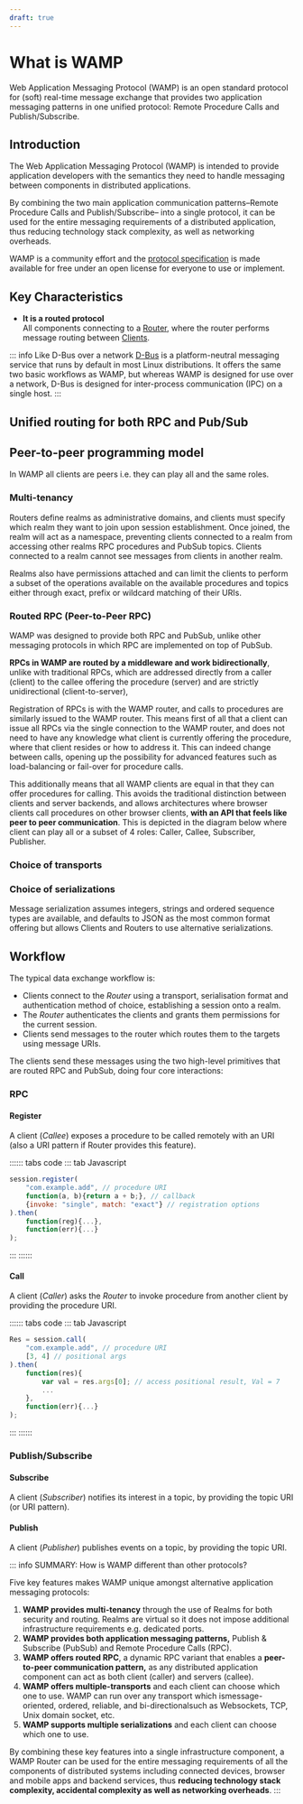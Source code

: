 ```yaml
---
draft: true
---
```

# What is WAMP
Web Application Messaging Protocol (WAMP) is an open standard protocol for (soft) real-time message exchange that provides two application messaging patterns in one unified protocol: Remote Procedure Calls and Publish/Subscribe.

## Introduction

The Web Application Messaging Protocol (WAMP) is intended to provide application developers with the semantics they need to handle messaging between components in distributed applications.

By combining the two main application communication patterns–Remote Procedure Calls and Publish/Subscribe– into a single protocol, it can be used for the entire messaging requirements of a distributed application, thus reducing technology stack complexity, as well as networking overheads.

WAMP is a community effort and the [protocol specification](https://wamp-proto.org/wamp_latest_ietf.html) is made available for free under an open license for everyone to use or implement.

## Key Characteristics

* **It is a routed protocol**<br>All components connecting to a [Router](/concepts/router), where the router performs message routing between [Clients](/concepts/client).

::: info Like D-Bus over a network
[D-Bus](https://en.wikipedia.org/wiki/D-Bus) is a platform-neutral messaging service that runs by default in most Linux distributions. It offers the same two basic workflows as WAMP, but whereas WAMP is designed for use over a network, D-Bus is designed for inter-process communication (IPC) on a single host.
:::

## Unified routing for both RPC and Pub/Sub

<ZoomImg src="/assets/wamp_flows.png"/>

## Peer-to-peer programming model
In WAMP all clients are peers i.e. they can play all and the same roles.

### Multi-tenancy

Routers define realms as administrative domains, and clients must specify which realm they want to join upon session establishment. Once joined, the realm will act as a namespace, preventing clients connected to a realm from accessing other realms  RPC procedures and PubSub topics. Clients connected to a realm cannot see messages from clients in another realm.

<ZoomImg src="/assets/realm_diagram.png"/>


Realms also have permissions attached and can limit the clients to perform a subset of the operations available on the available procedures and topics either through exact, prefix or wildcard matching of their URIs.

### Routed RPC (Peer-to-Peer RPC)

WAMP was designed to provide both RPC and PubSub, unlike other messaging protocols in which RPC are implemented on top of PubSub.

**RPCs in WAMP are routed by a middleware and work bidirectionally**, unlike with traditional RPCs, which are addressed directly from a caller (client) to the callee offering the procedure (server) and are strictly unidirectional (client-to-server),

Registration of RPCs is with the WAMP router, and calls to procedures are similarly issued to the WAMP router. This means first of all that a client can issue all RPCs via the single connection to the WAMP router, and does not need to have any knowledge what client is currently offering the procedure, where that client resides or how to address it. This can indeed change between calls, opening up the possibility for advanced features such as load-balancing or fail-over for procedure calls.

This additionally means that all WAMP clients are equal in that they can offer procedures for calling. This avoids the traditional distinction between clients and server backends, and allows architectures where browser clients call procedures on other browser clients, **with an API that feels like peer to peer communication**. This is depicted in the diagram below where client can play all or a subset of 4 roles: Caller, Callee, Subscriber, Publisher.

### Choice of transports

### Choice of serializations

Message serialization assumes integers, strings and ordered sequence types are available, and defaults to JSON as the most common format offering but allows Clients and Routers to use alternative serializations.

## Workflow

The typical data exchange workflow is:

- Clients connect to the *Router* using a transport, serialisation format and authentication method of choice, establishing a session onto a realm.
- The *Router* authenticates the clients and grants them permissions for the current session.
- Clients send messages to the router which routes them to the targets using message URIs.

The clients send these messages using the two high-level primitives that are routed RPC and PubSub, doing four core interactions:

### RPC
#### Register
A client (*Callee*) exposes a procedure to be called remotely with an URI (also a URI pattern if Router provides this feature).

:::::: tabs code
::: tab Javascript
```javascript
session.register(
    "com.example.add", // procedure URI
    function(a, b){return a + b;}, // callback
    {invoke: "single", match: "exact"} // registration options
).then(
    function(reg){...},
    function(err){...}
);
```
:::
::::::


#### Call
A client (*Caller*) asks the *Router* to invoke procedure from another client by providing the procedure URI.

:::::: tabs code
::: tab Javascript
```javascript
Res = session.call(
    "com.example.add", // procedure URI
    [3, 4] // positional args
).then(
    function(res){
        var val = res.args[0]; // access positional result, Val = 7
        ...
    },
    function(err){...}
);
```
:::
::::::

### Publish/Subscribe

#### Subscribe
A client (*Subscriber*) notifies its interest in a topic, by providing the topic URI (or URI pattern).

#### Publish
A client (*Publisher*) publishes events on a topic, by providing the topic URI.

::: info SUMMARY: How is WAMP different than other protocols?

Five key features makes WAMP unique amongst alternative application messaging protocols:

1. **WAMP provides multi-tenancy** through the use of Realms for both security and routing. Realms are virtual so it does not impose additional infrastructure requirements e.g. dedicated ports.
2. **WAMP provides both application messaging patterns,** Publish & Subscribe (PubSub) and Remote Procedure Calls (RPC).
3. **WAMP offers routed RPC**, a dynamic RPC variant that enables a **peer-to-peer communication pattern,** as any distributed application component can act as both client (caller) and servers (callee).
4. **WAMP offers multiple-transports** and each client can choose which one to use. WAMP can run over any transport which ismessage-oriented, ordered, reliable, and bi-directionalsuch as Websockets, TCP, Unix domain socket, etc.
5. **WAMP supports multiple serializations** and each client can choose which one to use.

By combining these key features into a single infrastructure component, a WAMP Router can be used for the entire messaging requirements of all the components of distributed systems including connected devices, browser and mobile apps and backend services, thus **reducing technology stack complexity, accidental complexity as well as networking overheads**.
:::